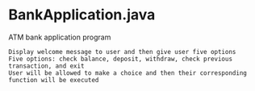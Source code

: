 # BankApplication.java
ATM bank application program


    Display welcome message to user and then give user five options
    Five options: check balance, deposit, withdraw, check previous transaction, and exit
    User will be allowed to make a choice and then their corresponding function will be executed
